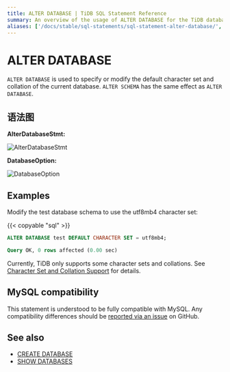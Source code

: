 ```yaml
---
title: ALTER DATABASE | TiDB SQL Statement Reference
summary: An overview of the usage of ALTER DATABASE for the TiDB database.
aliases: ['/docs/stable/sql-statements/sql-statement-alter-database/','/docs/v4.0/sql-statements/sql-statement-alter-database/','/docs/stable/reference/sql/statements/alter-database/']
---
```


# ALTER DATABASE

`ALTER DATABASE` is used to specify or modify the default character set and collation of the current database. `ALTER SCHEMA` has the same effect as `ALTER DATABASE`.

## 语法图

**AlterDatabaseStmt:**

![AlterDatabaseStmt](/media/sqlgram/AlterDatabaseStmt.png)

**DatabaseOption:**

![DatabaseOption](/media/sqlgram/DatabaseOption.png)

## Examples

Modify the test database schema to use the utf8mb4 character set:

{{< copyable "sql" >}}

```sql
ALTER DATABASE test DEFAULT CHARACTER SET = utf8mb4;
```

```sql
Query OK, 0 rows affected (0.00 sec)
```

Currently, TiDB only supports some character sets and collations. See [Character Set and Collation Support](/character-set-and-collation.md) for details.

## MySQL compatibility

This statement is understood to be fully compatible with MySQL. Any compatibility differences should be [reported via an issue](https://github.com/pingcap/tidb/issues/new/choose) on GitHub.

## See also

* [CREATE DATABASE](/sql-statements/sql-statement-create-database.md)
* [SHOW DATABASES](/sql-statements/sql-statement-show-databases.md)
